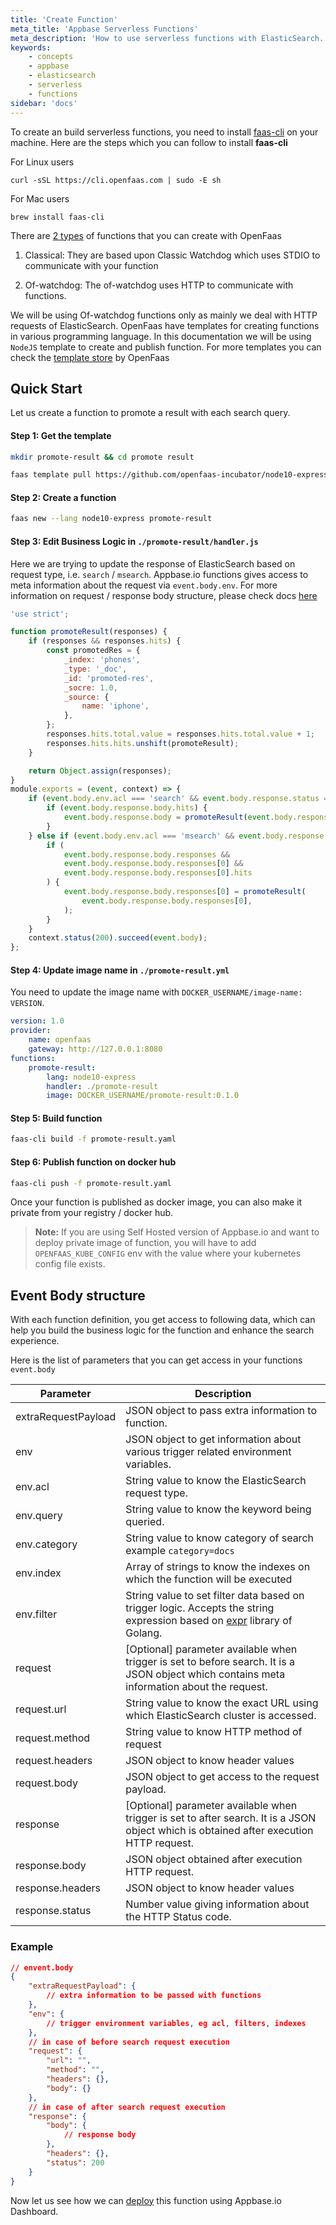 ```yaml
---
title: 'Create Function'
meta_title: 'Appbase Serverless Functions'
meta_description: 'How to use serverless functions with ElasticSearch.'
keywords:
    - concepts
    - appbase
    - elasticsearch
    - serverless
    - functions
sidebar: 'docs'
---
```


To create an build serverless functions, you need to install [faas-cli](https://docs.openfaas.com/cli/install/) on your machine. Here are the steps which you can follow to install **faas-cli**

For Linux users

    curl -sSL https://cli.openfaas.com | sudo -E sh

For Mac users

    brew install faas-cli

There are [2 types](https://docs.openfaas.com/cli/templates/#classic-vs-of-watchdog-templates) of functions that you can create with OpenFaas

1. Classical: They are based upon Classic Watchdog which uses STDIO to communicate with your function

2. Of-watchdog: The of-watchdog uses HTTP to communicate with functions.

We will be using Of-watchdog functions only as mainly we deal with HTTP requests of ElasticSearch. OpenFaas have templates for creating functions in various programming language. In this documentation we will be using `NodeJS` template to create and publish function. For more templates you can check the [template store](https://docs.openfaas.com/cli/templates/#classic-vs-of-watchdog-templates) by OpenFaas

## Quick Start

Let us create a function to promote a result with each search query.

#### Step 1: Get the template

```bash
mkdir promote-result && cd promote result

faas template pull https://github.com/openfaas-incubator/node10-express-template
```

#### Step 2: Create a function

```bash
faas new --lang node10-express promote-result
```

#### Step 3: Edit Business Logic in `./promote-result/handler.js`

Here we are trying to update the response of ElasticSearch based on request type, i.e. `search` / `msearch`. Appbase.io functions gives access to meta information about the request via `event.body.env`. For more information on request / response body structure, please check docs [here](/docs/functions/CreateFunction/#event-body-structure)

```js
'use strict';

function promoteResult(responses) {
	if (responses && responses.hits) {
		const promotedRes = {
			_index: 'phones',
			_type: '_doc',
			_id: 'promoted-res',
			_socre: 1.0,
			_source: {
				name: 'iphone',
			},
		};
		responses.hits.total.value = responses.hits.total.value + 1;
		responses.hits.hits.unshift(promoteResult);
	}

	return Object.assign(responses);
}
module.exports = (event, context) => {
	if (event.body.env.acl === 'search' && event.body.response.status === 200) {
		if (event.body.response.body.hits) {
			event.body.response.body = promoteResult(event.body.response.body);
		}
	} else if (event.body.env.acl === 'msearch' && event.body.response.status === 200) {
		if (
			event.body.response.body.responses &&
			event.body.response.body.responses[0] &&
			event.body.response.body.responses[0].hits
		) {
			event.body.response.body.responses[0] = promoteResult(
				event.body.response.body.responses[0],
			);
		}
	}
	context.status(200).succeed(event.body);
};
```

#### Step 4: Update image name in `./promote-result.yml`

You need to update the image name with `DOCKER_USERNAME/image-name: VERSION`.

```yaml
version: 1.0
provider:
    name: openfaas
    gateway: http://127.0.0.1:8080
functions:
    promote-result:
        lang: node10-express
        handler: ./promote-result
        image: DOCKER_USERNAME/promote-result:0.1.0
```

#### Step 5: Build function

```bash
faas-cli build -f promote-result.yaml
```

#### Step 6: Publish function on docker hub

```bash
faas-cli push -f promote-result.yaml
```

Once your function is published as docker image, you can also make it private from your registry / docker hub.

> **Note:** If you are using Self Hosted version of Appbase.io and want to deploy private image of function, you will have to add `OPENFAAS_KUBE_CONFIG` env with the value where your kubernetes config file exists.

## Event Body structure

With each function definition, you get access to following data, which can help you build the business logic for the function and enhance the search experience.

Here is the list of parameters that you can get access in your functions `event.body`

| Parameter           | Description                                                                                                                                                                                                          |
| ------------------- | -------------------------------------------------------------------------------------------------------------------------------------------------------------------------------------------------------------------- |
| extraRequestPayload | JSON object to pass extra information to function.                                                                                                                                                                   |
| env                 | JSON object to get information about various trigger related environment variables.                                                                                                                                  |
| env.acl             | String value to know the ElasticSearch request type.                                                                                                                                                                 |
| env.query           | String value to know the keyword being queried.                                                                                                                                                                      |
| env.category        | String value to know category of search example `category=docs`                                                                                                                                                      |
| env.index           | Array of strings to know the indexes on which the function will be executed                                                                                                                                          |
| env.filter          | String value to set filter data based on trigger logic. Accepts the string expression based on [expr](https://github.com/antonmedv/expr/blob/master/docs/Language-Definition.md#string-operators) library of Golang. |
| request             | [Optional] parameter available when trigger is set to before search. It is a JSON object which contains meta information about the request.                                                                          |
| request.url         | String value to know the exact URL using which ElasticSearch cluster is accessed.                                                                                                                                    |
| request.method      | String value to know HTTP method of request                                                                                                                                                                          |
| request.headers     | JSON object to know header values                                                                                                                                                                                    |
| request.body        | JSON object to get access to the request payload.                                                                                                                                                                    |
| response            | [Optional] parameter available when trigger is set to after search. It is a JSON object which is obtained after execution HTTP request.                                                                              |
| response.body       | JSON object obtained after execution HTTP request.                                                                                                                                                                   |
| response.headers    | JSON object to know header values                                                                                                                                                                                    |
| response.status     | Number value giving information about the HTTP Status code.                                                                                                                                                          |

### Example

```json
// envent.body
{
	"extraRequestPayload": {
		// extra information to be passed with functions
	},
	"env": {
		// trigger environment variables, eg acl, filters, indexes
	},
	// in case of before search request execution
	"request": {
		"url": "",
		"method": "",
		"headers": {},
		"body": {}
	},
	// in case of after search request execution
	"response": {
		"body": {
			// response body
		},
		"headers": {},
		"status": 200
	}
}
```

Now let us see how we can [deploy](/docs/functions/DeployFunction) this function using Appbase.io Dashboard.
